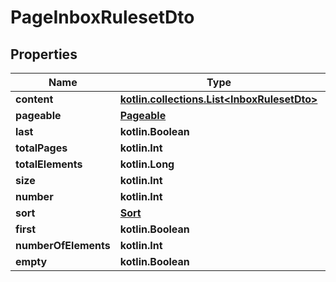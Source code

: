 
# PageInboxRulesetDto

## Properties
Name | Type | Description | Notes
------------ | ------------- | ------------- | -------------
**content** | [**kotlin.collections.List&lt;InboxRulesetDto&gt;**](InboxRulesetDto) |  |  [optional]
**pageable** | [**Pageable**](Pageable) |  |  [optional]
**last** | **kotlin.Boolean** |  |  [optional]
**totalPages** | **kotlin.Int** |  |  [optional]
**totalElements** | **kotlin.Long** |  |  [optional]
**size** | **kotlin.Int** |  |  [optional]
**number** | **kotlin.Int** |  |  [optional]
**sort** | [**Sort**](Sort) |  |  [optional]
**first** | **kotlin.Boolean** |  |  [optional]
**numberOfElements** | **kotlin.Int** |  |  [optional]
**empty** | **kotlin.Boolean** |  |  [optional]



